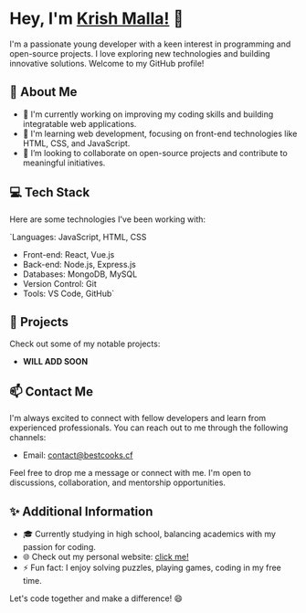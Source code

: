 # Hey, I'm [Krish Malla!](https://me.chhris.repl.co) 👋

I'm a passionate young developer with a keen interest in programming and open-source projects. I love exploring new technologies and building innovative solutions. Welcome to my GitHub profile!

## 🌟 About Me

- 🔭 I'm currently working on improving my coding skills and building integratable web applications.
- 🌱 I'm learning web development, focusing on front-end technologies like HTML, CSS, and JavaScript.
- 👯 I’m looking to collaborate on open-source projects and contribute to meaningful initiatives.

## 💻 Tech Stack

Here are some technologies I've been working with:

`Languages: JavaScript, HTML, CSS
- Front-end: React, Vue.js
- Back-end: Node.js, Express.js
- Databases: MongoDB, MySQL
- Version Control: Git
- Tools: VS Code, GitHub`

## 🚀 Projects

Check out some of my notable projects:

- **WILL ADD SOON**

## 📫 Contact Me

I'm always excited to connect with fellow developers and learn from experienced professionals. You can reach out to me through the following channels:

- Email: [contact@bestcooks.cf](mailto:contact@bestcooks.cf)

Feel free to drop me a message or connect with me. I'm open to discussions, collaboration, and mentorship opportunities.

## ✨ Additional Information

- 🎓 Currently studying in high school, balancing academics with my passion for coding.
- 🌐 Check out my personal website: [click me!](https://me.chhris.repl.co)
- ⚡ Fun fact: I enjoy solving puzzles, playing games, coding in my free time.

Let's code together and make a difference! 😄
